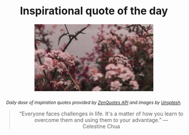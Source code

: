 
<div align="center">

# Inspirational quote of the day

<img src="./data/photo.jpeg" alt="Beautiful nature photo" width="320" height="180">

<sub><i>Daily dose of inspiration quotes provided by [ZenQuotes API](https://zenquotes.io/) and images by [Unsplash](https://unsplash.com/).</i></sub>


<blockquote>&ldquo;Everyone faces challenges in life. It's a matter of how you learn to overcome them and using them to your advantage.&rdquo; &mdash; <footer>Celestine Chua</footer></blockquote>

</div>
